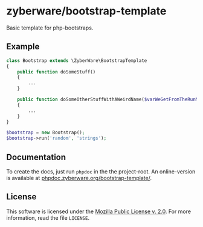 zyberware/bootstrap-template
===========
Basic template for php-bootstraps.

Example
-------

```php
class Bootstrap extends \ZyberWare\BootstrapTemplate
{
    public function doSomeStuff()
    {
        ...
    }

    public function doSomeOtherStuffWithAWeirdName($varWeGetFromTheRunMethod, $another)
    {
        ...
    }
}

$bootstrap = new Bootstrap();
$bootstrap->run('random', 'strings');
```

Documentation
-------------
To create the docs, just run `phpdoc` in the the project-root.
An online-version is available at [phpdoc.zyberware.org/bootstrap-template/](http://phpdoc.zyberware.org/bootstrap-template/).

License
-------
This software is licensed under the [Mozilla Public License v. 2.0](http://mozilla.org/MPL/2.0/). For more information, read the file `LICENSE`.

